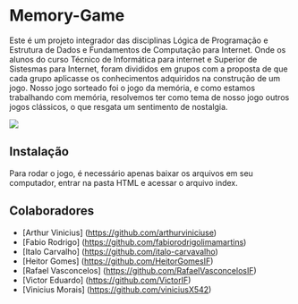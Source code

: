# Memory-Game
  



  Este é um projeto integrador das disciplinas Lógica de Programação e Estrutura de Dados e Fundamentos de Computação para Internet. Onde os alunos do curso Técnico de Informática para internet e Superior de Sistesmas para Internet, foram divididos em grupos com a proposta de que cada grupo aplicasse os conhecimentos adquiridos na construção de um jogo. Nosso jogo sorteado foi o jogo da memória, e como estamos trabalhando com memória, resolvemos ter como tema de nosso jogo outros jogos clássicos, o que resgata um sentimento de nostalgia.

![](../header.png)

## Instalação

Para rodar o jogo, é necessário apenas baixar os arquivos em seu computador, entrar na pasta HTML e acessar o arquivo index.


## Colaboradores

- [Arthur Vinicius] (https://github.com/arthurviniciuse)
- [Fabio Rodrigo] (https://github.com/fabiorodrigolimamartins)
- [Italo Carvalho] (https://github.com/italo-carvavalho)
- [Heitor Gomes] (https://github.com/HeitorGomesIF)
- [Rafael Vasconcelos] (https://github.com/RafaelVasconcelosIF)
- [Victor Eduardo] (https://github.com/VictorIF)
- [Vinicius Morais] (https://github.com/viniciusX542)




